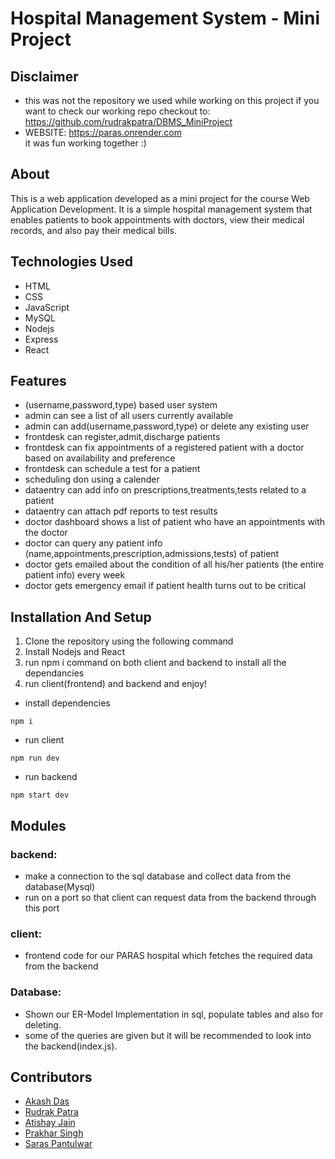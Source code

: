 
# Hospital Management System - Mini Project

## Disclaimer
-   this was not the repository we used while working on this project if you want to check our working repo checkout to: https://github.com/rudrakpatra/DBMS_MiniProject <br>
-   WEBSITE: https://paras.onrender.com <br>
it was fun working together :)

## About
This is a web application developed as a mini project for the course Web Application Development. It is a simple hospital management system that enables patients to book appointments with doctors, view their medical records, and also pay their medical bills.

## Technologies Used

-   HTML
-   CSS
-   JavaScript
-   MySQL
-   Nodejs
-   Express
-   React

## Features
- (username,password,type) based user system
- admin can see a list of all users currently available
- admin can add(username,password,type) or delete any existing user
- frontdesk can register,admit,discharge patients
- frontdesk can fix appointments of a registered patient with a doctor based on availability and preference
- frontdesk can schedule a test for a patient
- scheduling don using a calender
- dataentry can add info on prescriptions,treatments,tests related to a patient
- dataentry can attach pdf reports to test results
- doctor dashboard shows a list of patient who have an appointments with the doctor
- doctor can query any patient info (name,appointments,prescription,admissions,tests) of patient
- doctor gets emailed about the condition of all his/her patients (the entire patient info) every week
- doctor gets emergency email if patient health turns out to be critical

## Installation And Setup

1. Clone the repository using the following command
2. Install Nodejs and React
3. run npm i command on both client and backend to install all the dependancies
4. run client(frontend) and backend and enjoy!

-   install dependencies
```
npm i
```
-   run client
```
npm run dev
```
-   run backend
```
npm start dev
```

## Modules

### backend:
-   make a connection to the sql database and collect data from the database(Mysql)
-   run on a port so that client can request data from the backend through this port

### client:
-   frontend code for our PARAS hospital which fetches the required data from the backend

### Database:
-   Shown our ER-Model Implementation in sql, populate tables and also for deleting.
-   some of the queries are given but it will be recommended to look into the backend(index.js).

## Contributors

-   [Akash Das](https://github.com/Akash-Das2024)
-   [Rudrak Patra](https://github.com/rudrakpatra)
-   [Atishay Jain](https://github.com/ati-jain)
-   [Prakhar Singh]()
-   [Saras Pantulwar](https://github.com/pantulwars)


